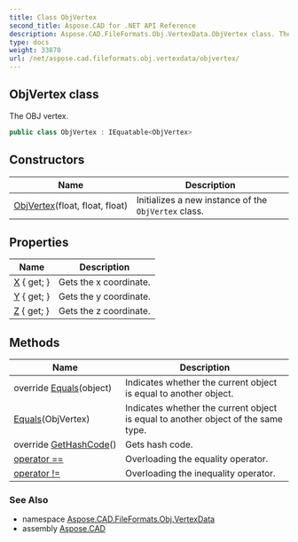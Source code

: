 ```yaml
---
title: Class ObjVertex
second_title: Aspose.CAD for .NET API Reference
description: Aspose.CAD.FileFormats.Obj.VertexData.ObjVertex class. The OBJ vertex
type: docs
weight: 33870
url: /net/aspose.cad.fileformats.obj.vertexdata/objvertex/
---
```

## ObjVertex class

The OBJ vertex.

```csharp
public class ObjVertex : IEquatable<ObjVertex>
```

## Constructors

| Name | Description |
| --- | --- |
| [ObjVertex](objvertex/)(float, float, float) | Initializes a new instance of the `ObjVertex` class. |

## Properties

| Name | Description |
| --- | --- |
| [X](../../aspose.cad.fileformats.obj.vertexdata/objvertex/x/) { get; } | Gets the x coordinate. |
| [Y](../../aspose.cad.fileformats.obj.vertexdata/objvertex/y/) { get; } | Gets the y coordinate. |
| [Z](../../aspose.cad.fileformats.obj.vertexdata/objvertex/z/) { get; } | Gets the z coordinate. |

## Methods

| Name | Description |
| --- | --- |
| override [Equals](../../aspose.cad.fileformats.obj.vertexdata/objvertex/equals/#equals_1)(object) | Indicates whether the current object is equal to another object. |
| [Equals](../../aspose.cad.fileformats.obj.vertexdata/objvertex/equals/#equals)(ObjVertex) | Indicates whether the current object is equal to another object of the same type. |
| override [GetHashCode](../../aspose.cad.fileformats.obj.vertexdata/objvertex/gethashcode/)() | Gets hash code. |
| [operator ==](../../aspose.cad.fileformats.obj.vertexdata/objvertex/op_equality/) | Overloading the equality operator. |
| [operator !=](../../aspose.cad.fileformats.obj.vertexdata/objvertex/op_inequality/) | Overloading the inequality operator. |

### See Also

* namespace [Aspose.CAD.FileFormats.Obj.VertexData](../../aspose.cad.fileformats.obj.vertexdata/)
* assembly [Aspose.CAD](../../)


